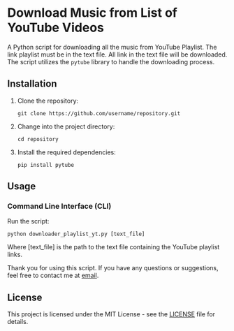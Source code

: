 # Download Music from List of YouTube Videos


A Python script for downloading all the music from YouTube Playlist.
The link playlist must be in the text file. All link in the text file will be downloaded. 
The script utilizes the `pytube` library to handle the downloading process.


## Installation

1. Clone the repository:

   ```
   git clone https://github.com/username/repository.git
   ```

2. Change into the project directory:

   ```
   cd repository
   ```

3. Install the required dependencies:

   ```
   pip install pytube
   ```

## Usage

### Command Line Interface (CLI)

Run the script:
```
python downloader_playlist_yt.py [text_file]
```

Where [text_file] is the path to the text file containing the YouTube playlist links.

Thank you for using this script. If you have any questions or suggestions, feel free to contact me at [email](mailto:juniofreitas@gmail.com).

## License

This project is licensed under the MIT License - see the [LICENSE](LICENSE) file for details.

